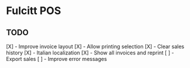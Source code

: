 # Fulcitt POS

## TODO

[X] - Improve invoice layout
[X] - Allow printing selection
[X] - Clear sales history
[X] - Italian localization
[X] - Show all invoices and reprint
[ ] - Export sales
[ ] - Improve error messages